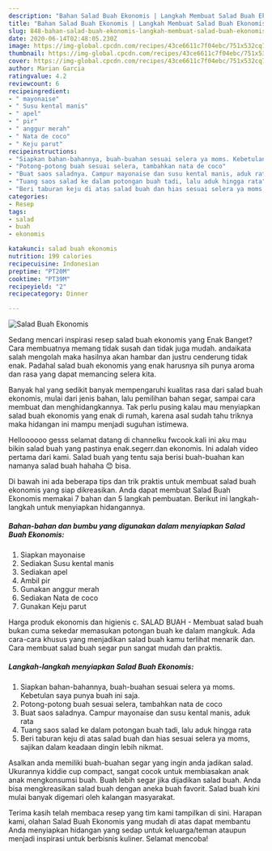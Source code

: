 ```yaml
---
description: "Bahan Salad Buah Ekonomis | Langkah Membuat Salad Buah Ekonomis Yang Mudah Dan Praktis"
title: "Bahan Salad Buah Ekonomis | Langkah Membuat Salad Buah Ekonomis Yang Mudah Dan Praktis"
slug: 848-bahan-salad-buah-ekonomis-langkah-membuat-salad-buah-ekonomis-yang-mudah-dan-praktis
date: 2020-06-14T02:48:05.230Z
image: https://img-global.cpcdn.com/recipes/43ce6611c7f04ebc/751x532cq70/salad-buah-ekonomis-foto-resep-utama.jpg
thumbnail: https://img-global.cpcdn.com/recipes/43ce6611c7f04ebc/751x532cq70/salad-buah-ekonomis-foto-resep-utama.jpg
cover: https://img-global.cpcdn.com/recipes/43ce6611c7f04ebc/751x532cq70/salad-buah-ekonomis-foto-resep-utama.jpg
author: Marian Garcia
ratingvalue: 4.2
reviewcount: 6
recipeingredient:
- " mayonaise"
- " Susu kental manis"
- " apel"
- " pir"
- " anggur merah"
- " Nata de coco"
- " Keju parut"
recipeinstructions:
- "Siapkan bahan-bahannya, buah-buahan sesuai selera ya moms. Kebetulan saya punya buah ini saja."
- "Potong-potong buah sesuai selera, tambahkan nata de coco"
- "Buat saos saladnya. Campur mayonaise dan susu kental manis, aduk rata"
- "Tuang saos salad ke dalam potongan buah tadi, lalu aduk hingga rata"
- "Beri taburan keju di atas salad buah dan hias sesuai selera ya moms, sajikan dalam keadaan dingin lebih nikmat."
categories:
- Resep
tags:
- salad
- buah
- ekonomis

katakunci: salad buah ekonomis 
nutrition: 199 calories
recipecuisine: Indonesian
preptime: "PT20M"
cooktime: "PT39M"
recipeyield: "2"
recipecategory: Dinner

---
```



![Salad Buah Ekonomis](https://img-global.cpcdn.com/recipes/43ce6611c7f04ebc/751x532cq70/salad-buah-ekonomis-foto-resep-utama.jpg)

Sedang mencari inspirasi resep salad buah ekonomis yang Enak Banget? Cara membuatnya memang tidak susah dan tidak juga mudah. andaikata salah mengolah maka hasilnya akan hambar dan justru cenderung tidak enak. Padahal salad buah ekonomis yang enak harusnya sih punya aroma dan rasa yang dapat memancing selera kita.

Banyak hal yang sedikit banyak mempengaruhi kualitas rasa dari salad buah ekonomis, mulai dari jenis bahan, lalu pemilihan bahan segar, sampai cara membuat dan menghidangkannya. Tak perlu pusing kalau mau menyiapkan salad buah ekonomis yang enak di rumah, karena asal sudah tahu triknya maka hidangan ini mampu menjadi suguhan istimewa.

Helloooooo gesss selamat datang di channelku fwcook.kali ini aku mau bikin salad buah yang pastinya enak.segerr.dan ekonomis. Ini adalah video pertama dari kami. Salad buah yang tentu saja berisi buah-buahan kan namanya salad buah hahaha 😊 bisa.


Di bawah ini ada beberapa tips dan trik praktis untuk membuat salad buah ekonomis yang siap dikreasikan. Anda dapat membuat Salad Buah Ekonomis memakai 7 bahan dan 5 langkah pembuatan. Berikut ini langkah-langkah untuk menyiapkan hidangannya.

<!--inarticleads1-->

##### Bahan-bahan dan bumbu yang digunakan dalam menyiapkan Salad Buah Ekonomis:

1. Siapkan  mayonaise
1. Sediakan  Susu kental manis
1. Sediakan  apel
1. Ambil  pir
1. Gunakan  anggur merah
1. Sediakan  Nata de coco
1. Gunakan  Keju parut


Harga produk ekonomis dan higienis c. SALAD BUAH - Membuat salad buah bukan cuma sekedar memasukan potongan buah ke dalam mangkuk. Ada cara-cara khusus yang menjadikan salad buah kamu terlihat menarik dan. Cara membuat salad buah segar pun sangat mudah dan praktis. 

<!--inarticleads2-->

##### Langkah-langkah menyiapkan Salad Buah Ekonomis:

1. Siapkan bahan-bahannya, buah-buahan sesuai selera ya moms. Kebetulan saya punya buah ini saja.
1. Potong-potong buah sesuai selera, tambahkan nata de coco
1. Buat saos saladnya. Campur mayonaise dan susu kental manis, aduk rata
1. Tuang saos salad ke dalam potongan buah tadi, lalu aduk hingga rata
1. Beri taburan keju di atas salad buah dan hias sesuai selera ya moms, sajikan dalam keadaan dingin lebih nikmat.


Asalkan anda memiliki buah-buahan segar yang ingin anda jadikan salad. Ukurannya kiddie cup compact, sangat cocok untuk membiasakan anak anak mengkonsumsi buah. Buah lebih segar jika dijadikan salad buah. Anda bisa mengkreasikan salad buah dengan aneka buah favorit. Salad buah kini mulai banyak digemari oleh kalangan masyarakat. 

Terima kasih telah membaca resep yang tim kami tampilkan di sini. Harapan kami, olahan Salad Buah Ekonomis yang mudah di atas dapat membantu Anda menyiapkan hidangan yang sedap untuk keluarga/teman ataupun menjadi inspirasi untuk berbisnis kuliner. Selamat mencoba!
